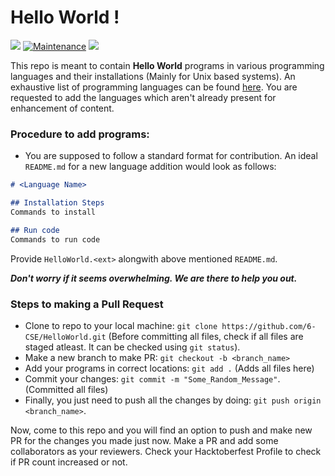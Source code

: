 # Hello World !
<img src="https://cdn.rawgit.com/sindresorhus/awesome/d7305f38d29fed78fa85652e3a63e154dd8e8829/media/badge.svg"> [![Maintenance](https://img.shields.io/badge/Maintained%3F-yes-green.svg)]() <img src="https://img.shields.io/github/license/payloadbox/xss-payload-list">

This repo is meant to contain <b>Hello World</b> programs in various programming languages and their installations (Mainly for Unix based systems).
An exhaustive list of programming languages can be found [here](https://en.wikipedia.org/wiki/List_of_programming_languages). You are requested to add the languages which aren't already present for enhancement of content.


### Procedure to add programs:

- You are supposed to follow a standard format for contribution. An ideal `README.md` for a new language addition would look as follows:
```md
# <Language Name>

## Installation Steps
Commands to install

## Run code
Commands to run code
```
Provide `HelloWorld.<ext>` alongwith above mentioned `README.md`. 

**_Don't worry if it seems overwhelming. We are there to help you out._**

### Steps to making a Pull Request

- Clone to repo to your local machine: `git clone https://github.com/6-CSE/HelloWorld.git`
(Before committing all files, check if all files are staged atleast. It can be checked using `git status`).
- Make a new branch to make PR: `git checkout -b <branch_name>`
- Add your programs in correct locations: `git add .` (Adds all files here)
- Commit your changes: `git commit -m "Some_Random_Message"`. (Committed all files)
- Finally, you just need to push all the changes by doing: `git push origin <branch_name>`. 

Now, come to this repo and you will find an option to push and make new PR for the changes you made just now. Make a PR and add some collaborators as your reviewers.
Check your Hacktoberfest Profile to check if PR count increased or not. 
